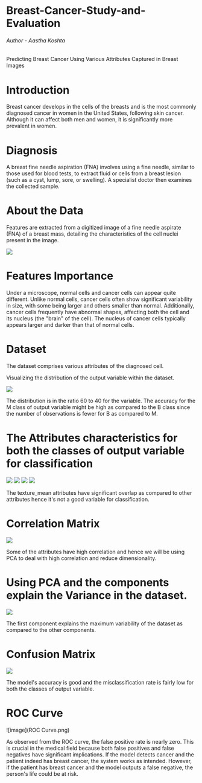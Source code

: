 # Breast-Cancer-Study-and-Evaluation
###### Author - Aastha Koshta 

Predicting Breast Cancer Using Various Attributes Captured in Breast Images


# Introduction

Breast cancer develops in the cells of the breasts and is the most commonly diagnosed cancer in women in the United States, following skin cancer. Although it can affect both men and women, it is significantly more prevalent in women.

# Diagnosis
A breast fine needle aspiration (FNA) involves using a fine needle, similar to those used for blood tests, to extract fluid or cells from a breast lesion (such as a cyst, lump, sore, or swelling). A specialist doctor then examines the collected sample.

# About the Data
Features are extracted from a digitized image of a fine needle aspirate (FNA) of a breast mass, detailing the characteristics of the cell nuclei present in the image.

![](Images/0.png)


# Features Importance
Under a microscope, normal cells and cancer cells can appear quite different. Unlike normal cells, cancer cells often show significant variability in size, with some being larger and others smaller than normal. Additionally, cancer cells frequently have abnormal shapes, affecting both the cell and its nucleus (the "brain" of the cell). The nucleus of cancer cells typically appears larger and darker than that of normal cells.



# Dataset

The dataset comprises various attributes of the diagnosed cell.

Visualizing the distribution of the output variable within the dataset.

![](Images/1.png)

The distribution is in the ratio 60 to 40 for the variable. The accuracy for the M class of output variable might be high as compared to the B class since the number of observations is fewer for B as compared to M.



# The Attributes characteristics for both the classes of output variable for classification 


![](Images/2.png)
![](Images/3.png)
![](Images/4.png)
![](Images/5.png)

The texture_mean  attributes have significant overlap as compared to other attributes hence it's not a good variable for classification.





# Correlation Matrix

![](Images/6.png)


Some of the attributes have high correlation and hence we will be using PCA to deal with high correlation and reduce dimensionality.




# Using PCA and the components explain the Variance in the dataset.


![](Images/7.png)



The first component explains the maximum variability of the dataset as compared to the other components.







# Confusion Matrix




![](Images/8.png)



The model's accuracy is good and the misclassification rate is fairly low for both the classes of output variable.







# ROC Curve


![image](ROC Curve.png)




As observed from the ROC curve, the false positive rate is nearly zero. This is crucial in the medical field because both false positives and false negatives have significant implications. If the model detects cancer and the patient indeed has breast cancer, the system works as intended. However, if the patient has breast cancer and the model outputs a false negative, the person's life could be at risk.
